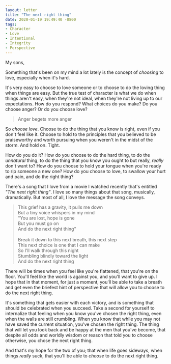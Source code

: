 ```yaml
---
layout: letter
title: "The next right thing"
date: 2020-01-19 19:49:40 -0800
tags:
- Character
- Love
- Intentional
- Integrity
- Perspective
---
```

My sons,

Something that's been on my mind a lot lately is the concept of *choosing* to love, especially when it's hard.

It's very easy to choose to love someone or to choose to do the loving thing when things are easy. But the true test of character is what we do when things aren't easy, when they're not ideal, when they're not living up to our expectations. How do you respond? What choices do you make? Do you choose anger? Or do you choose love?

> Anger begets more anger

So *choose love*. Choose to do the thing that you know is right, even if you don't feel like it. Choose to hold to the principles that you believed to be praiseworthy and worth pursuing when you weren't in the midst of the storm. And hold on. Tight.

How do you do it? How do you choose to do the hard thing, to do the *unnatural* thing, to do the thing that you know you ought to but really, *really* don't want to? How do you choose to hold your tongue when you're ready to rip someone a new one? How do you choose to love, to swallow your hurt and pain, and do the right thing?

There's a song that I love from a movie I watched recently that's entitled *"The next right thing"*. I love so many things about that song, musically, dramatically. But most of all, I love the message the song conveys.

> This grief has a gravity, it pulls me down<br>
> But a tiny voice whispers in my mind<br>
> "You are lost, hope is gone<br>
> But you must go on<br>
> And do the next right thing"<br><br>
> Break it down to this next breath, this next step<br>
> This next choice is one that I can make<br>
> So I'll walk through this night<br>
> Stumbling blindly toward the light<br>
> And do the next right thing

There will be times when you feel like you're flattened, that you're on the floor. You'll feel like the world is against you, and you'll want to give up. I hope that in that moment, for just a moment, you'll be able to take a breath and get even the briefest hint of perspective that will allow you to choose to do the next right thing.

It's something that gets easier with each victory, and is something that should be celebrated when you succeed. Take a second for yourself to internalize that feeling when you know you've chosen the right thing, even when the walls are still crumbling. When you know that while you may not have saved the current situation, you've chosen the right thing. The thing that will let you look back and be happy at the men that you've become, that despite all odds and worldly wisdom or reason that told you to choose otherwise, you chose the next right thing.

And that's my hope for the two of you; that when life goes sideways, when things *really* suck, that you'll be able to *choose* to do the next right thing.
